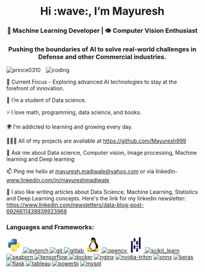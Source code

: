 <h1 align="center">Hi :wave:, I’m Mayuresh </h1>
<h3 align="center">🚀 Machine Learning Developer | 👁️ Computer Vision Enthusiast </h3>
<h3 align="center">Pushing the boundaries of AI to solve real-world challenges in Defense and other Commercial industries. </h3>
<img align = "right" alt = "coding" width = "400" src="https://github.com/mayankchaudhary26/Cool-Readme-ideas/blob/master/data/python-2.gif?raw=true"

<p align="left"> <img src="https://komarev.com/ghpvc/?username=prince0310&label=Profile%20views&color=0e75b6&style=flat" alt="prince0310" /> </p>
🔬 Current Focus - Exploring advanced AI technologies to stay at the forefront of innovation.

🌱 I’m a student of Data science.

⚡ I love math, programming, data science, and books.

🌍 I’m addicted to learning and growing every day.

🧑🏻‍💻 All of my projects are available at https://github.com/Mayuresh999

💬 Ask me about Data science, Computer vision, Image processing, Machine learning and Deep learning

📫 Ping me hello at mayuresh.madiwale@yahoo.com or via linkedin- www.linkedin.com/in/mayureshmadiwale

📰 I also like writing articles about Data Science, Machine Learning, Statistics and Deep Learning concepts. Here's the link for my linkedin newsletter: https://www.linkedin.com/newsletters/data-blog-post-6926611439939923968

<h3 align="left">Languages and Frameworks:</h3>
<p align="left">
  <a href="https://www.python.org" target="_blank" rel="noreferrer"> <img src="https://raw.githubusercontent.com/devicons/devicon/master/icons/python/python-original.svg" alt="python" width="40" height="40"/> </a>
  <a href="https://pytorch.org/" target="_blank" rel="noreferrer"> <img src="https://www.vectorlogo.zone/logos/pytorch/pytorch-icon.svg" alt="pytorch" width="40" height="40"/> </a>
  <a href="https://git-scm.com/" target="_blank" rel="noreferrer"> <img src="https://www.vectorlogo.zone/logos/git-scm/git-scm-icon.svg" alt="git" width="40" height="40"/> </a>
  <a href="https://about.gitlab.com/" target="_blank" rel="noreferrer"> <img src="https://icon.icepanel.io/Technology/svg/GitLab.svg" alt="gitlab" width="40" height="40"/> </a>
  <a href="https://www.linux.org/" target="_blank" rel="noreferrer"> <img src="https://raw.githubusercontent.com/devicons/devicon/master/icons/linux/linux-original.svg" alt="linux" width="40" height="40"/> </a>
  <a href="https://opencv.org/" target="_blank" rel="noreferrer"> <img src="https://www.vectorlogo.zone/logos/opencv/opencv-icon.svg" alt="opencv" width="40" height="40"/> </a>
  <a href="https://pandas.pydata.org/" target="_blank" rel="noreferrer"> <img src="https://raw.githubusercontent.com/devicons/devicon/2ae2a900d2f041da66e950e4d48052658d850630/icons/pandas/pandas-original.svg" alt="pandas" width="40" height="40"/> </a>
  <a href="https://scikit-learn.org/" target="_blank" rel="noreferrer"> <img src="https://upload.wikimedia.org/wikipedia/commons/0/05/Scikit_learn_logo_small.svg" alt="scikit_learn" width="40" height="40"/> </a>
  <a href="https://seaborn.pydata.org/" target="_blank" rel="noreferrer"> <img src="https://seaborn.pydata.org/_images/logo-mark-lightbg.svg" alt="seaborn" width="40" height="40"/> </a>
  <a href="https://www.tensorflow.org" target="_blank" rel="noreferrer"> <img src="https://www.vectorlogo.zone/logos/tensorflow/tensorflow-icon.svg" alt="tensorflow" width="40" height="40"/> </a> 
  <a href="https://www.docker.com/" target="_blank" rel="noreferrer"><img src="https://www.vectorlogo.zone/logos/docker/docker-icon.svg" alt="docker" width="40" height="40"/></a>
  <a href="https://www.nginx.com/" target="_blank" rel="noreferrer"><img src="https://icon.icepanel.io/Technology/svg/NGINX.svg" alt="nginx" width="40" height="40"/></a>
  <a href="https://developer.nvidia.com/nvidia-triton-inference-server" target="_blank" rel="noreferrer"><img src="https://docs.nvidia.com/deeplearning/triton-inference-server/user-guide/docs/_images/nvidia-logo-vert-rgb-blk-for-screen.png" alt="nvidia-triton" width="60" height="50"/></a>
  <a href="https://onnx.ai/" target="_blank" rel="noreferrer"><img src="https://onnx.ai/images/ONNX-Logo.svg" alt="onnx" width="70" height="70"/></a>
  <a href="https://keras.io/" target="_blank" rel="noreferrer"><img src="https://icon.icepanel.io/Technology/svg/Keras.svg" alt="keras" width="40" height="40"/></a>
  <a href="https://flask.palletsprojects.com/" target="_blank" rel="noreferrer"><img src="https://icon.icepanel.io/Technology/png-shadow-512/Flask.png" alt="flask" width="40" height="40"/></a>
  <a href="https://www.tableau.com/" target="_blank" rel="noreferrer"><img src="https://public.tableau.com/app/assets/tableau-public-logo-rgb.07774149.svg" alt="tableau" width="100" height="70"/></a>
  <a href="https://powerbi.microsoft.com/" target="_blank" rel="noreferrer"><img src="https://www.vectorlogo.zone/logos/microsoft_powerbi/microsoft_powerbi-icon.svg" alt="powerbi" width="40" height="40"/></a>
  <a href="https://www.mysql.com/" target="_blank" rel="noreferrer">
    <img src="https://www.vectorlogo.zone/logos/mysql/mysql-icon.svg" alt="mysql" width="40" height="40"/>
  </a>
</p>
<!-- <p><img align="left" src="https://github-readme-stats.vercel.app/api/top-langs?username=Mayuresh999&show_icons=true&locale=en&layout=compact" alt="Mayuresh999" /></p>
<p>&nbsp;<img align="center" width = "400" src="https://github-readme-stats.vercel.app/api?username=Mayuresh999&show_icons=true&locale=en" alt="Mayuresh999" /></p> -->
